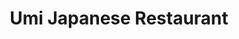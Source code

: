---
layout: place
title: "Umi Japanese Restaurant"
permalink: /missouri/springfield/umi-japanese-restaurant.html
stateAbbr: MO
stateName: Missouri
cityName: Springfield
seo:
  name: "Umi Japanese Restaurant"
  type: Restaurant
  links: null
description: "Looking for sushi in Springfield, Missouri? Check out Umi Japanese Restaurant for a delightful Japanese dining experience. Enjoy a variety of sushi and other..."
place_id: ChIJddoEtZtkz4cRWvioylgIQlc
photos:
  - name: >-
      places/ChIJddoEtZtkz4cRWvioylgIQlc/photos/AeeoHcKECq6fIkxrTxYe8lybzrOk3bcku1J2HJ2Ow36pPe7v5ltM13Y7j7GrbgQfZ9UL1Pi89Cff-VF5vqHBBjy--UVw4PwNk9WwytW_giT30IoGbwmby-a48tV1v-BGSxz-NBIHI0SsElpOVUAzqaHZhoUHO2LepnEUG_wm4hbctT1X_78e8oncCAfyVquz75YVgP91UK3yaDQoTOJEKMXzDHHdd1vRwjg2G0a3JI2aERmeMi42J6P9pFL5rGgLCZsk19v9b3hpZlqTP_rIZ4F2iob_a4eeFP9WjSEMJ9WmB_-LDKmTK1pwN5zd2ejBU7iRgZJLGqLave2__jBe9MXNb06mWkbOJ4YtEMtLI2ecfWNOtp_5AWo9KDNkH-QeTy86_LkQF5Nk1aT4JP35g41pZWt2undq5c3QR5V-itcNPTw
    widthPx: 3072
    heightPx: 4080
    authorAttributions:
      - displayName: Beth Crow
        uri: https://maps.google.com/maps/contrib/116744235223052185415
        photoUri: >-
          https://lh3.googleusercontent.com/a-/ALV-UjVH69654GUOX01BcI3uFAaFVwMjET1VqxfHNegLscvO6ybrQFas_g=s100-p-k-no-mo
    flagContentUri: >-
      https://www.google.com/local/imagery/report/?cb_client=maps_api_places.places_api&image_key=!1e10!2sCIHM0ogKEICAgICL04HpCw&hl=en-US
    googleMapsUri: >-
      https://www.google.com/maps/place//data=!3m4!1e2!3m2!1sCIHM0ogKEICAgICL04HpCw!2e10!4m2!3m1!1s0x87cf649bb504da75:0x57420858caa8f85a
  - name: >-
      places/ChIJddoEtZtkz4cRWvioylgIQlc/photos/AeeoHcKfMw2D0_tCQLcfhL9NvQQDiWCiOS_NEY_2DGE9gEB5Ngj9B7jsILLZV6QaNENAbAElYjGSHOaSe_Jm8MyKgL1PWoBVZ3SkRAidaNjbaZlRUYHT92YnbIOlfpC8WYVLnAMCzM1EUkLdYZDjr6jdMPit3jqQgbYrxPvK1siSqpxk5_Foaja62sAzv_oN9AllHH-jKby0Yjz_cJdJaMetfu90-MJ4YtGnEL5vZsJRYAuanowq17cEUDa2WNhHzw_kk4Kqmbcev7HTSuro2HpM8BsLKkxRirlfqjX6Tr28EUUXk1MEibAsYBuOKssIQeGEBDXGDhPqtyxFlYgOCvPQCTVFj_XmVkujiiIfjBx6CGHcBZPb6EhsYlwWBiqawwjlUd-0h4Ap_vCuVsORFV8H98dbdGQyf28sbVRJqfnbrUOO0Q
    widthPx: 4800
    heightPx: 3600
    authorAttributions:
      - displayName: John Schroeter
        uri: https://maps.google.com/maps/contrib/104304897498012719959
        photoUri: >-
          https://lh3.googleusercontent.com/a-/ALV-UjXjG20oVen6kujD3MjYYXuPzHc1AVKyGWkaRIisyt_2t0CMEMSQ=s100-p-k-no-mo
    flagContentUri: >-
      https://www.google.com/local/imagery/report/?cb_client=maps_api_places.places_api&image_key=!1e10!2sCIHM0ogKEICAgIDy5t3jQg&hl=en-US
    googleMapsUri: >-
      https://www.google.com/maps/place//data=!3m4!1e2!3m2!1sCIHM0ogKEICAgIDy5t3jQg!2e10!4m2!3m1!1s0x87cf649bb504da75:0x57420858caa8f85a
  - name: >-
      places/ChIJddoEtZtkz4cRWvioylgIQlc/photos/AeeoHcJ9WfSbyMDoby_w7OdUSCN3Yw_4d7cJcXJkvykTOO6G1cBOe88WM_hNPg3GZvTUfxdgwWCRyLwltzKyWN2Kp_Q6kUKW-_4FxD49cVd9jNEWdiQ3-yDk7q8CDE9kW846IONrOqaUulncmemS8ZHhGev72KuKNXrB6WLsj4KS1lIsH8ihZQZ6lHvbkvpaPpOeefUqUEKXJbjKObsOY88IUXgWbLZmXDik8IxtmG4z-6x1cF4ScdMwUViZBiM-_sc6zQ_Id5bTHOKFVEfIqRJtTk8MciV5ULjoSWiKETaF5c1ZibIpTVtBvBjTBAkSQzzcWeAVPnHkxZu8lj5yjmiplfKJ1A-njkHLa46Nkg92R4fcysnANpTiDwBz2PXSE_EzY6iFfQ6onujgVD4Per4sp5epp2fk1tJYZm52lR_K3Fd4Yfls
    widthPx: 1960
    heightPx: 1929
    authorAttributions:
      - displayName: Joshua Spurgeon
        uri: https://maps.google.com/maps/contrib/116119870998276291684
        photoUri: >-
          https://lh3.googleusercontent.com/a-/ALV-UjU5Cj-hxdTsb5t24DSlF_JpgqJNmmljxyfmQuHBIl2Tu_UvYcilBw=s100-p-k-no-mo
    flagContentUri: >-
      https://www.google.com/local/imagery/report/?cb_client=maps_api_places.places_api&image_key=!1e10!2sCIHM0ogKEICAgIDHupWRuQE&hl=en-US
    googleMapsUri: >-
      https://www.google.com/maps/place//data=!3m4!1e2!3m2!1sCIHM0ogKEICAgIDHupWRuQE!2e10!4m2!3m1!1s0x87cf649bb504da75:0x57420858caa8f85a
  - name: >-
      places/ChIJddoEtZtkz4cRWvioylgIQlc/photos/AeeoHcIQVbDFP8lGDcdTzYDXtzhnzlPnTJmFesMhen25WLHk0uIM8aIfSMjSVqCol56nOHXM-lGxFDDZYJllGCfbHxRBMrWaN7UB3WMUnIgAZmfs1kYscdKqX3o_mP22ufBNYLB_yVUsWWFIGyHG7a5q02B1zwxf9HR9bgRIkBT8wMNTzu_lI-hX0t1OtGPn2w8nW90vrgeao6YnNZOiNQ-VwsRbVHTIDVUacNiecdL5_L1BdGcAbPzwBnMcpvDrGnCgtpksKwwYKdyzSkYPCQW4lk3bXXRrJaAGFn0PVqfba-FUpl4mVYvlYOuGDqus2dXvsMtxmRvvnvpfBWpWn_CLPWnQXuS9vYgUIQdWNU_WZK1LFbQwoqgLB-YDfDs93huJpiEXecQfJ8fI5pb5Z9YZQsxdMf_kea-5A1BxUlA_kyh9xsFR
    widthPx: 3000
    heightPx: 4000
    authorAttributions:
      - displayName: Arthur Chen
        uri: https://maps.google.com/maps/contrib/112205900556861995899
        photoUri: >-
          https://lh3.googleusercontent.com/a-/ALV-UjWLyahTdx_0QADPhE0x4w-DuxasxjTU8XCRVvOPuAIOGXFPd5Ty=s100-p-k-no-mo
    flagContentUri: >-
      https://www.google.com/local/imagery/report/?cb_client=maps_api_places.places_api&image_key=!1e10!2sCIHM0ogKEICAgICvm5eExgE&hl=en-US
    googleMapsUri: >-
      https://www.google.com/maps/place//data=!3m4!1e2!3m2!1sCIHM0ogKEICAgICvm5eExgE!2e10!4m2!3m1!1s0x87cf649bb504da75:0x57420858caa8f85a
  - name: >-
      places/ChIJddoEtZtkz4cRWvioylgIQlc/photos/AeeoHcLU7kyPeD5oxCD6O9CvJJvS-Kf2tZKo21YHhx4y7bpAbIYjPcrGLgNdMei9SRxwST3UZ2pRe6f6CE8WhSJm2fFHaxhRZio7vn0IhBGuOPHFnimRl6N7nIF4JKxONMlsc-Q_0gBYlj75WmzsRofXH2WHj175w-X0n_bYRTJsCeZdNuuCNy0jOtkN2G8bIVUDK6OnlLrfxeIarw2ObDwabgVBzOqAAyrTeqRyzpbBYvyBI9ZaH5agdm8aebDX7v9j734NPjioCNZau0Vwz5PNs1UoHRVWFIG8eytdXrB_wwn91Kjxz2mDIG_Z9ztkd14YwIkWF8foBc3StAMy3dBGIlQ0Mr2sy15UYY7MOJmy4QNp6q23r0N2S0lRG2X3jmAAt5WOWFtKrOwwR285_8JR4wbfYSbO5ml4_adF9YMnzMQvy3t5
    widthPx: 3072
    heightPx: 4080
    authorAttributions:
      - displayName: Rick Tackett
        uri: https://maps.google.com/maps/contrib/107143961853899989792
        photoUri: >-
          https://lh3.googleusercontent.com/a-/ALV-UjU9vl28Lve_Kf5NNrvqPUYJMCNW59eEsD-IoXSkPdXF2uaqgme9=s100-p-k-no-mo
    flagContentUri: >-
      https://www.google.com/local/imagery/report/?cb_client=maps_api_places.places_api&image_key=!1e10!2sCIHM0ogKEICAgICL1vq3xQE&hl=en-US
    googleMapsUri: >-
      https://www.google.com/maps/place//data=!3m4!1e2!3m2!1sCIHM0ogKEICAgICL1vq3xQE!2e10!4m2!3m1!1s0x87cf649bb504da75:0x57420858caa8f85a
  - name: >-
      places/ChIJddoEtZtkz4cRWvioylgIQlc/photos/AeeoHcLn2hg6rSSk0QiXedyDozTxBlDfnywiJSqBLALhkMc3TCJO4U2bB95GNIZ1YB74PfakKPAoWJCLMArXIw-LO3-SxuNjzVibW6mgrx9qtlMw00NnUw2rHPu_jCnXcX8dn7rJ-lGxGx_S7fbLWr8nwgEIIzHCmH_pJl242b2EFKxDlKhX_fAsFOJb4aKQF1KYKYpzBSd_p1WnYcaquQFo3yWuDJx2rAUd1hel32ZGokbvBQSdmA_L8Z9f5RRkQIN1nlg_ROLLHUoxWSR-pxd1ETAIVrlwNxQCU7wtmTnOKPKGBVaUb2jG89mpVglyZWvCHjRBPpyTc5E-RHORK1L-FdMZDkbQzhH18KcmENNaqFFpjqlvHOVqG_BDAeUoBpOLPlVeTnygf2RaIhCGvFU5z9jKYt5weTpSyB9yckVu8mW7dSOR
    widthPx: 3024
    heightPx: 4032
    authorAttributions:
      - displayName: Johnson
        uri: https://maps.google.com/maps/contrib/106662092665088691038
        photoUri: >-
          https://lh3.googleusercontent.com/a-/ALV-UjWcPTAJEMTJUBzZbvn-19Si2Rl-bYUkEIqkXZcLJMesriiehMe0=s100-p-k-no-mo
    flagContentUri: >-
      https://www.google.com/local/imagery/report/?cb_client=maps_api_places.places_api&image_key=!1e10!2sCIHM0ogKEICAgICLpc7i1wE&hl=en-US
    googleMapsUri: >-
      https://www.google.com/maps/place//data=!3m4!1e2!3m2!1sCIHM0ogKEICAgICLpc7i1wE!2e10!4m2!3m1!1s0x87cf649bb504da75:0x57420858caa8f85a
  - name: >-
      places/ChIJddoEtZtkz4cRWvioylgIQlc/photos/AeeoHcLKRghmOZ-wcSYg0PVj0gOrZuTEh87BhC_RjEJlO3Y16RsQutv5p-wDFHvAubbI66oOKH8uPTlGAn2IFtfzwUkZG9dbLn7mIp07hMXEpCaVulrBF8Jbee3zYWSwYQk07TGZ7k6f835R2ugA2dm9st7Oy8eklHMuxwn8wVKmVgOXeHyFyFCsr2UeO47SmosYVjjG5hXNhNPaYSglMRPg68N0YDF7wFRHxqT_1ln1A_MqSDjHvs81_T2xuJVt6Aw6x77ilWSMxQv-Zx3d3hNGkND6w_w0ovj1tpLZwItcuiGg0tQMmtBfDjfoFHkU27kdLCtRHJPjrW--3Bwrak4sa-UHE3dEFFNKdBGv3VNc0-eNdtQjpYf_eyOHU7eMqhvhoU_i0wBHaYPgwSfG17zBNYYEJ8f4MvMBlDxqe8JAcWAcp2PU
    widthPx: 4000
    heightPx: 3000
    authorAttributions:
      - displayName: Clay Russell
        uri: https://maps.google.com/maps/contrib/110423712039740545022
        photoUri: >-
          https://lh3.googleusercontent.com/a-/ALV-UjUcmRty_p8-WSUsMt2UlClX786GNN1vjRkdXTamNpuUuvvsS-av=s100-p-k-no-mo
    flagContentUri: >-
      https://www.google.com/local/imagery/report/?cb_client=maps_api_places.places_api&image_key=!1e10!2sCIHM0ogKEICAgID3yOKP1gE&hl=en-US
    googleMapsUri: >-
      https://www.google.com/maps/place//data=!3m4!1e2!3m2!1sCIHM0ogKEICAgID3yOKP1gE!2e10!4m2!3m1!1s0x87cf649bb504da75:0x57420858caa8f85a
  - name: >-
      places/ChIJddoEtZtkz4cRWvioylgIQlc/photos/AeeoHcLaUoKqD6Gg4-u4rgtajBp3s9cdLeWezFaEZIDIRf5qx9BgTpxhxqf-DLUx8JD12uvntIkLrsjh6s9O8lqrs_KuD1GqobJqXYqGGbgs5RzlTLtrRqfopWZuUybe1cUDhp4hwDl6gPDIyrZd4UfPnqurJu9v1wE3ha0h2p6HXzCMqoM6Xap3copec9Z-6S6Tmu1B3Og8-Xe2sYf94Bx4r4C-Ewa5hyvS2dSeiE2IttY5PXq0Q1fRefy4b1znPxXrw6xPF-lypwmlGaTATjq2_gZfnYlJ7I0OVftGiIGa-Z05jdynLiIwMAEJ142FKyE2lvzhxtINB-60kwaFJt2uJdo1q_VhTF7vIpKMMFdDqwI2gkandxA5KZ4o9rkXACc9E0xJFFrp5bQtj3Msl0sSbS5ck3o7kG-7HouWjoqgb67ePSSL
    widthPx: 3472
    heightPx: 4624
    authorAttributions:
      - displayName: Mary Cunningham
        uri: https://maps.google.com/maps/contrib/107449607064265588450
        photoUri: >-
          https://lh3.googleusercontent.com/a-/ALV-UjUMvj0-VHD4dkgei-56CbUGWdr_6Skdr9svliPzHEnFM_Q24Xs=s100-p-k-no-mo
    flagContentUri: >-
      https://www.google.com/local/imagery/report/?cb_client=maps_api_places.places_api&image_key=!1e10!2sCIHM0ogKEICAgIDjg4y6xAE&hl=en-US
    googleMapsUri: >-
      https://www.google.com/maps/place//data=!3m4!1e2!3m2!1sCIHM0ogKEICAgIDjg4y6xAE!2e10!4m2!3m1!1s0x87cf649bb504da75:0x57420858caa8f85a
  - name: >-
      places/ChIJddoEtZtkz4cRWvioylgIQlc/photos/AeeoHcLpg6J10OsXs8oHRthH_7UfADoY2-5E29qi-X9wsYChunm6hKQ1VXLi9U-VTVm-bUfEmWhYVh3nkrqi1JuXM0VRr38bzmaZAYJhdOYLCkqwWshdWGinyrbSJTWZaqHm6gkIT2PzcBrIxq6wV8jI-rQ4KwcsggX0ICoKLi0Yd9jWIFQ2NrJYmCrSI_VGmAm62MWzYUSHcpV6fICUyQkEULIkyUCDXC7t6J8gqBjVvRn8YLo5bIl1o1Xkmmu5q51IqilB9H25FH_pIQumwrcsCWhOYokUaCKmqA1PL_E2cE8Nmn_eQLNpHAxamuaHcyoK6j0J0PkgXSGygRN0LumkPcdu50PKOXlpCsE3Kkc6Qu08urpV5qCs5hMXpt4JBBIeABUDYdVlJkE43IMtDxAImPmuL_QWmR1sOztr-yr5Cvqx4XE
    widthPx: 3641
    heightPx: 2731
    authorAttributions:
      - displayName: Johnson
        uri: https://maps.google.com/maps/contrib/106662092665088691038
        photoUri: >-
          https://lh3.googleusercontent.com/a-/ALV-UjWcPTAJEMTJUBzZbvn-19Si2Rl-bYUkEIqkXZcLJMesriiehMe0=s100-p-k-no-mo
    flagContentUri: >-
      https://www.google.com/local/imagery/report/?cb_client=maps_api_places.places_api&image_key=!1e10!2sCIHM0ogKEICAgICLpc7ijwE&hl=en-US
    googleMapsUri: >-
      https://www.google.com/maps/place//data=!3m4!1e2!3m2!1sCIHM0ogKEICAgICLpc7ijwE!2e10!4m2!3m1!1s0x87cf649bb504da75:0x57420858caa8f85a
  - name: >-
      places/ChIJddoEtZtkz4cRWvioylgIQlc/photos/AeeoHcImPPqnXm1a2fVDGMrzZLxrVY5kxNfkOiK-KYOH7Im2hYQCfNnoYhFPI-Dz6oAPVtW-5IGdJOUmH_0OZt7piECKzDEKBsIlMps8xxgOEtK00TtKKIZbbN6-syuBgZ1j3BNaSu6U1i7_TOWDPNq5i0gJEUDRAYuuMwG2_JR57SzsJmcN_n6rgaRIPCpcWCKgQmZF-YkW85MjBCNW1oI_n9y2QPZC7A9i76Ttbym_90-bJ-tmznCYcyh8pQPAOiO1qqrPHARy7bPwgOSoC3SAUUIJIZu5y961hphQfsFJfL1QSsI8TL5OlBz71uPLs-2JDeUBTwRoBZCCPY9L8CfN8JM-sXTEpLK2JfmXq8fW43HPuGVDu2Uh0IBQTx5guHcs2UfW2YJQX3x2PKwM8ZF29I4usY73qfkNgepp_f-eZol1YA
    widthPx: 2268
    heightPx: 4032
    authorAttributions:
      - displayName: Christine J Jones
        uri: https://maps.google.com/maps/contrib/102950243183863467780
        photoUri: >-
          https://lh3.googleusercontent.com/a/ACg8ocID-KN6bFNlxHhPU4yGhYcSyO25RYQll6ChA7A2YT4RJf-pXYxc=s100-p-k-no-mo
    flagContentUri: >-
      https://www.google.com/local/imagery/report/?cb_client=maps_api_places.places_api&image_key=!1e10!2sCIHM0ogKEICAgICz0JLcAg&hl=en-US
    googleMapsUri: >-
      https://www.google.com/maps/place//data=!3m4!1e2!3m2!1sCIHM0ogKEICAgICz0JLcAg!2e10!4m2!3m1!1s0x87cf649bb504da75:0x57420858caa8f85a
address: '3046 S Kimbrough Ave #100, Springfield, MO 65807, USA'
street: '3046 S Kimbrough Ave #100'
city: Springfield
state: MO
zip: '65807'
country: USA
neighborhood: null
latitude: '37.158649'
longitude: '-93.284891'
accessibility_options:
  wheelchairAccessibleParking: true
  wheelchairAccessibleEntrance: true
  wheelchairAccessibleRestroom: true
  wheelchairAccessibleSeating: true
business_status: OPERATIONAL
name: Umi Japanese Restaurant
google_maps_links:
  directionsUri: >-
    https://www.google.com/maps/dir//''/data=!4m7!4m6!1m1!4e2!1m2!1m1!1s0x87cf649bb504da75:0x57420858caa8f85a!3e0
  placeUri: https://maps.google.com/?cid=6287597207212849242
  writeAReviewUri: >-
    https://www.google.com/maps/place//data=!4m3!3m2!1s0x87cf649bb504da75:0x57420858caa8f85a!12e1
  reviewsUri: >-
    https://www.google.com/maps/place//data=!4m4!3m3!1s0x87cf649bb504da75:0x57420858caa8f85a!9m1!1b1
  photosUri: >-
    https://www.google.com/maps/place//data=!4m3!3m2!1s0x87cf649bb504da75:0x57420858caa8f85a!10e5
primary_type: Japanese Restaurant
opening_hours:
  regular: null
  current: null
secondary_opening_hours:
  regular:
    weekdayDescriptions: null
    type: null
  current:
    weekdayDescriptions: null
    type: null
phone: null
price_level: null
price_range: null
rating: null
rating_count: 0
website: null
reviews: null
parking_options: null
payment_options: null
allow_dogs: null
curbside_pickup: null
delivery: null
dine_in: null
good_for_children: null
good_for_groups: null
good_for_sports: null
live_music: null
menu_for_children: null
outdoor_seating: null
reservable: null
restroom: null
serves_beer: null
serves_breakfast: null
serves_brunch: null
serves_cocktails: null
serves_coffee: null
serves_dinner: null
serves_dessert: null
serves_lunch: null
serves_vegetarian_food: null
serves_wine: null
takeout: null
summary: null

---
